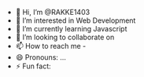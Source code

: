 - 👋 Hi, I’m @RAKKE1403
- 👀 I’m interested in Web Development
- 🌱 I’m currently learning Javascript
- 💞️ I’m looking to collaborate on
- 📫 How to reach me -
- 😄 Pronouns: ...
- ⚡ Fun fact:

<!---
RAKKE1403/RAKKE1403 is a ✨ special ✨ repository because its `README.md` (this file) appears on your GitHub profile.
You can click the Preview link to take a look at your changes.
--->
